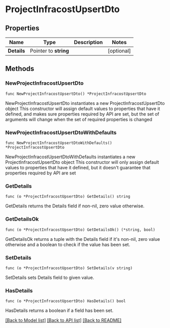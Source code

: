 # ProjectInfracostUpsertDto

## Properties

Name | Type | Description | Notes
------------ | ------------- | ------------- | -------------
**Details** | Pointer to **string** |  | [optional] 

## Methods

### NewProjectInfracostUpsertDto

`func NewProjectInfracostUpsertDto() *ProjectInfracostUpsertDto`

NewProjectInfracostUpsertDto instantiates a new ProjectInfracostUpsertDto object
This constructor will assign default values to properties that have it defined,
and makes sure properties required by API are set, but the set of arguments
will change when the set of required properties is changed

### NewProjectInfracostUpsertDtoWithDefaults

`func NewProjectInfracostUpsertDtoWithDefaults() *ProjectInfracostUpsertDto`

NewProjectInfracostUpsertDtoWithDefaults instantiates a new ProjectInfracostUpsertDto object
This constructor will only assign default values to properties that have it defined,
but it doesn't guarantee that properties required by API are set

### GetDetails

`func (o *ProjectInfracostUpsertDto) GetDetails() string`

GetDetails returns the Details field if non-nil, zero value otherwise.

### GetDetailsOk

`func (o *ProjectInfracostUpsertDto) GetDetailsOk() (*string, bool)`

GetDetailsOk returns a tuple with the Details field if it's non-nil, zero value otherwise
and a boolean to check if the value has been set.

### SetDetails

`func (o *ProjectInfracostUpsertDto) SetDetails(v string)`

SetDetails sets Details field to given value.

### HasDetails

`func (o *ProjectInfracostUpsertDto) HasDetails() bool`

HasDetails returns a boolean if a field has been set.


[[Back to Model list]](../README.md#documentation-for-models) [[Back to API list]](../README.md#documentation-for-api-endpoints) [[Back to README]](../README.md)


